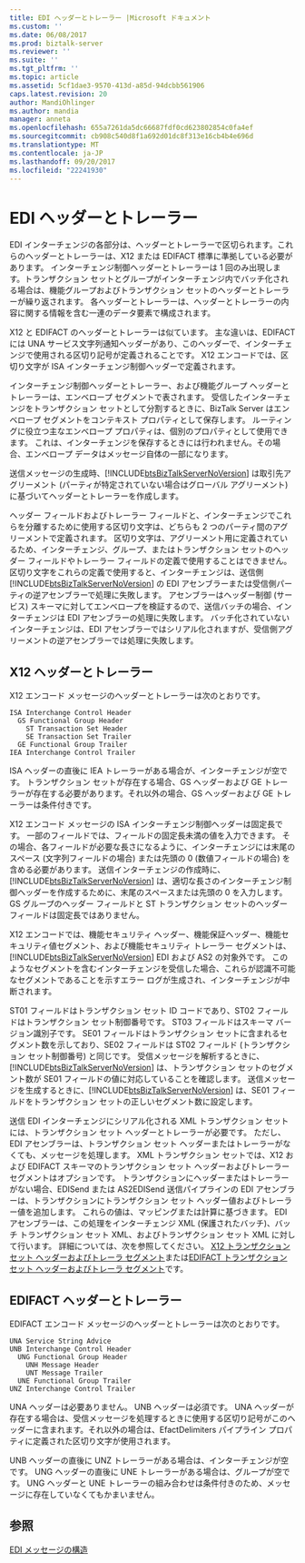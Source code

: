 ```yaml
---
title: EDI ヘッダーとトレーラー |Microsoft ドキュメント
ms.custom: ''
ms.date: 06/08/2017
ms.prod: biztalk-server
ms.reviewer: ''
ms.suite: ''
ms.tgt_pltfrm: ''
ms.topic: article
ms.assetid: 5cf1dae3-9570-413d-a85d-94dcbb561906
caps.latest.revision: 20
author: MandiOhlinger
ms.author: mandia
manager: anneta
ms.openlocfilehash: 655a7261da5dc66687fdf0cd623802854c0fa4ef
ms.sourcegitcommit: cb908c540d8f1a692d01dc8f313e16cb4b4e696d
ms.translationtype: MT
ms.contentlocale: ja-JP
ms.lasthandoff: 09/20/2017
ms.locfileid: "22241930"
---
```

# <a name="edi-headers-and-trailers"></a>EDI ヘッダーとトレーラー
EDI インターチェンジの各部分は、ヘッダーとトレーラーで区切られます。これらのヘッダーとトレーラーは、X12 または EDIFACT 標準に準拠している必要があります。 インターチェンジ制御ヘッダーとトレーラーは 1 回のみ出現します。トランザクション セットとグループがインターチェンジ内でバッチ化される場合は、機能グループおよびトランザクション セットのヘッダーとトレーラーが繰り返されます。 各ヘッダーとトレーラーは、ヘッダーとトレーラーの内容に関する情報を含む一連のデータ要素で構成されます。  
  
 X12 と EDIFACT のヘッダーとトレーラーは似ています。 主な違いは、EDIFACT には UNA サービス文字列通知ヘッダーがあり、このヘッダーで、インターチェンジで使用される区切り記号が定義されることです。 X12 エンコードでは、区切り文字が ISA インターチェンジ制御ヘッダーで定義されます。  
  
 インターチェンジ制御ヘッダーとトレーラー、および機能グループ ヘッダーとトレーラーは、エンベロープ セグメントで表されます。 受信したインターチェンジをトランザクション セットとして分割するときに、BizTalk Server はエンベロープ セグメントをコンテキスト プロパティとして保存します。 ルーティングに役立つ主なエンベロープ プロパティは、個別のプロパティとして使用できます。 これは、インターチェンジを保存するときには行われません。その場合、エンベロープ データはメッセージ自体の一部になります。  
  
 送信メッセージの生成時、[!INCLUDE[btsBizTalkServerNoVersion](../includes/btsbiztalkservernoversion-md.md)] は取引先アグリーメント (パーティが特定されていない場合はグローバル アグリーメント) に基づいてヘッダーとトレーラーを作成します。  
  
 ヘッダー フィールドおよびトレーラー フィールドと、インターチェンジでこれらを分離するために使用する区切り文字は、どちらも 2 つのパーティ間のアグリーメントで定義されます。 区切り文字は、アグリーメント用に定義されているため、インターチェンジ、グループ、またはトランザクション セットのヘッダー フィールドやトレーラー フィールドの定義で使用することはできません。 区切り文字をこれらの定義で使用すると、インターチェンジは、送信側 [!INCLUDE[btsBizTalkServerNoVersion](../includes/btsbiztalkservernoversion-md.md)] の EDI アセンブラーまたは受信側パーティの逆アセンブラーで処理に失敗します。 アセンブラーはヘッダー制御 (サービス) スキーマに対してエンベロープを検証するので、送信バッチの場合、インターチェンジは EDI アセンブラーの処理に失敗します。 バッチ化されていないインターチェンジは、EDI アセンブラーではシリアル化されますが、受信側アグリーメントの逆アセンブラーでは処理に失敗します。  
  
## <a name="x12-headers-and-trailers"></a>X12 ヘッダーとトレーラー  
 X12 エンコード メッセージのヘッダーとトレーラーは次のとおりです。  
  
```  
ISA Interchange Control Header  
  GS Functional Group Header  
    ST Transaction Set Header  
    SE Transaction Set Trailer  
  GE Functional Group Trailer  
IEA Interchange Control Trailer  
```  
  
 ISA ヘッダーの直後に IEA トレーラーがある場合が、インターチェンジが空です。 トランザクション セットが存在する場合、GS ヘッダーおよび GE トレーラーが存在する必要があります。それ以外の場合、GS ヘッダーおよび GE トレーラーは条件付きです。  
  
 X12 エンコード メッセージの ISA インターチェンジ制御ヘッダーは固定長です。 一部のフィールドでは、フィールドの固定長未満の値を入力できます。 その場合、各フィールドが必要な長さになるように、インターチェンジには末尾のスペース (文字列フィールドの場合) または先頭の 0 (数値フィールドの場合) を含める必要があります。 送信インターチェンジの作成時に、[!INCLUDE[btsBizTalkServerNoVersion](../includes/btsbiztalkservernoversion-md.md)] は、適切な長さのインターチェンジ制御ヘッダーを作成するために、末尾のスペースまたは先頭の 0 を入力します。 GS グループのヘッダー フィールドと ST トランザクション セットのヘッダー フィールドは固定長ではありません。  
  
 X12 エンコードでは、機能セキュリティ ヘッダー、機能保証ヘッダー、機能セキュリティ値セグメント、および機能セキュリティ トレーラー セグメントは、[!INCLUDE[btsBizTalkServerNoVersion](../includes/btsbiztalkservernoversion-md.md)] EDI および AS2 の対象外です。 このようなセグメントを含むインターチェンジを受信した場合、これらが認識不可能なセグメントであることを示すエラー ログが生成され、インターチェンジが中断されます。  
  
 ST01 フィールドはトランザクション セット ID コードであり、ST02 フィールドはトランザクション セット制御番号です。 ST03 フィールドはスキーマ バージョン識別子です。 SE01 フィールドはトランザクション セットに含まれるセグメント数を示しており、SE02 フィールドは ST02 フィールド (トランザクション セット制御番号) と同じです。 受信メッセージを解析するときに、[!INCLUDE[btsBizTalkServerNoVersion](../includes/btsbiztalkservernoversion-md.md)] は、トランザクション セットのセグメント数が SE01 フィールドの値に対応していることを確認します。 送信メッセージを生成するときに、[!INCLUDE[btsBizTalkServerNoVersion](../includes/btsbiztalkservernoversion-md.md)] は、SE01 フィールドをトランザクション セットの正しいセグメント数に設定します。  
  
 送信 EDI インターチェンジにシリアル化される XML トランザクション セットには、トランザクション セット ヘッダーとトレーラーが必要です。 ただし、EDI アセンブラーは、トランザクション セット ヘッダーまたはトレーラーがなくても、メッセージを処理します。 XML トランザクション セットでは、X12 および EDIFACT スキーマのトランザクション セット ヘッダーおよびトレーラー セグメントはオプションです。 トランザクションにヘッダーまたはトレーラーがない場合、EDISend または AS2EDISend 送信パイプラインの EDI アセンブラーは、トランザクションにトランザクション セット ヘッダー値およびトレーラー値を追加します。 これらの値は、マッピングまたは計算に基づきます。 EDI アセンブラーは、この処理をインターチェンジ XML (保護されたバッチ)、バッチ トランザクション セット XML、およびトランザクション セット XML に対して行います。 詳細については、次を参照してください。 [X12 トランザクション セット ヘッダーおよびトレーラ セグメント](../core/how-the-edi-assembler-works.md#BKMK_X12)または[EDIFACT トランザクション セット ヘッダーおよびトレーラ セグメント](../core/how-the-edi-assembler-works.md#BKMK_EDIFACT)です。  
  
## <a name="edifact-headers-and-trailers"></a>EDIFACT ヘッダーとトレーラー  
 EDIFACT エンコード メッセージのヘッダーとトレーラーは次のとおりです。  
  
```  
UNA Service String Advice  
UNB Interchange Control Header  
  UNG Functional Group Header  
    UNH Message Header  
    UNT Message Trailer  
  UNE Functional Group Trailer  
UNZ Interchange Control Trailer  
```  
  
 UNA ヘッダーは必要ありません。 UNB ヘッダーは必須です。 UNA ヘッダーが存在する場合は、受信メッセージを処理するときに使用する区切り記号がこのヘッダーに含まれます。それ以外の場合は、EfactDelimiters パイプライン プロパティに定義された区切り文字が使用されます。  
  
 UNB ヘッダーの直後に UNZ トレーラーがある場合は、インターチェンジが空です。 UNG ヘッダーの直後に UNE トレーラーがある場合は、グループが空です。 UNG ヘッダーと UNE トレーラーの組み合わせは条件付きのため、メッセージに存在していなくてもかまいません。  
  
## <a name="see-also"></a>参照  
 [EDI メッセージの構造](../core/edi-message-structure.md)